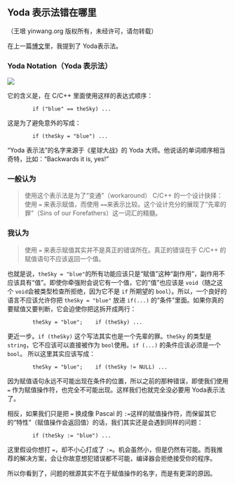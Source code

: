 

## Yoda 表示法错在哪里

（王垠 yinwang.org 版权所有，未经许可，请勿转载）

在上一篇[博文](http://www.yinwang.org/blog-cn/2013/04/14/terminology/)里，我提到了 Yoda表示法。

### Yoda Notation（Yoda 表示法）

![](http://www.yinwang.org/images/yoda-notation.jpeg)

它的含义是，在 C/C++ 里面使用这样的表达式顺序：

            if ("blue" == theSky) ...    

这是为了避免意外的写成：

            if (theSky = "blue") ...    

“Yoda 表示法”的名字来源于《星球大战》的 Yoda 大师。他说话的单词顺序相当奇特，比如：“Backwards it is, yes!”

### 一般认为

> 使用这个表示法是为了“变通”（workaround） C/C++ 的一个设计抉择：使用 `=` 来表示赋值，而使用 `==`来表示比较。这个设计充分的展现了“先辈的罪”（Sins of our Forefathers）这一词汇的精髓。

### 我认为

> 使用 `=` 来表示赋值其实并不是真正的错误所在。真正的错误在于 C/C++ 的赋值语句不应该返回一个值。

也就是说，`theSky = "blue"`的所有功能应该只是“赋值”这种“副作用”，副作用不应该具有“值”。即使你牵强附会说它有一个值，它的“值”也应该是 `void`（随之这个 `void`会被类型检查所拒绝，因为它不是 `if` 所期望的 `bool`）。所以，一个良好的语言不应该允许你把 `theSky = "blue"` 放进 `if(...)` 的“条件”里面。如果你真的要赋值又要判断，它会迫使你把这拆开成两行：

            theSky = "blue";    if (theSky) ...    

更近一步。`if (theSky)` 这个写法其实也是一个先辈的罪。`theSky` 的类型是 `string`，它不应该可以直接被作为 `bool`使用。`if (...)` 的条件应该必须是一个 `bool`。 所以这里其实应该写成：

            theSky = "blue";    if (theSky != NULL) ...    

因为赋值语句永远不可能出现在条件的位置，所以之前的那种错误，即使我们使用 `=` 作为赋值操作符，也完全不可能出现。这样我们也就完全没必要用 Yoda表示法了。

相反，如果我们只是把 `=` 换成像 Pascal 的 `:=`这样的赋值操作符，而保留其它的“特性”（赋值操作会返回值）的话，我们其实还是会遇到同样的问题：

            if (theSky := "blue") ...    

这里假设你想打 `=`，却不小心打成了 `:=`。机会虽然小，但是仍然有可能。而我推荐的解决方案，会让你故意想犯错误都不可能，编译器会拒绝接受你的程序。

所以你看到了，问题的根源其实不在于赋值操作的名字，而是有更深的原因。

